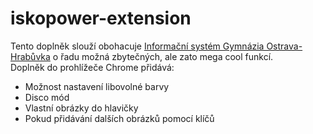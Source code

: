 # iskopower-extension
Tento doplněk slouží obohacuje [Informační systém Gymnázia Ostrava-Hrabůvka](is.ghrabuvka.cz) o řadu možná zbytečných, ale zato mega cool funkcí.  
Doplněk do prohlížeče Chrome přidává:
- Možnost nastavení libovolné barvy
- Disco mód
- Vlastní obrázky do hlavičky
- Pokud přidávání dalších obrázků pomocí klíčů